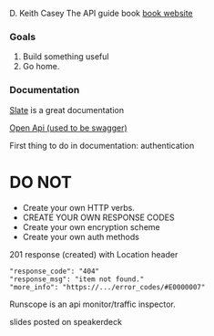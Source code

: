 D. Keith Casey
The API guide book
[book website](http://theapidesignbook.com)

### Goals

1. Build something useful
2. Go home.

### Documentation

[Slate](https://github.com/lord/slate) is a great documentation

[Open Api (used to be swagger)](http://docs.clarify.io/api/)

First thing to do in documentation: authentication

# DO NOT

- Create your own HTTP verbs.
- CREATE YOUR OWN RESPONSE CODES
- Create your own encryption scheme
- Create your own auth methods

201 response (created) with Location header

```
"response_code": "404" 
"response_msg": "item not found."
"more_info": "https://.../error_codes/#E0000007"
```

Runscope is an api monitor/traffic inspector.

slides posted on speakerdeck

